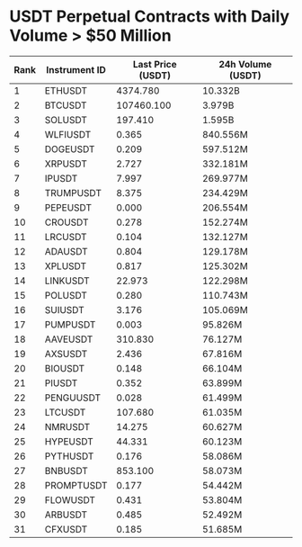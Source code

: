 # USDT Perpetual Contracts with Daily Volume > $50 Million

| Rank | Instrument ID | Last Price (USDT) | 24h Volume (USDT) |
|------|---------------|-------------------|-------------------|
| 1 | ETHUSDT | 4374.780 | 10.332B |
| 2 | BTCUSDT | 107460.100 | 3.979B |
| 3 | SOLUSDT | 197.410 | 1.595B |
| 4 | WLFIUSDT | 0.365 | 840.556M |
| 5 | DOGEUSDT | 0.209 | 597.512M |
| 6 | XRPUSDT | 2.727 | 332.181M |
| 7 | IPUSDT | 7.997 | 269.977M |
| 8 | TRUMPUSDT | 8.375 | 234.429M |
| 9 | PEPEUSDT | 0.000 | 206.554M |
| 10 | CROUSDT | 0.278 | 152.274M |
| 11 | LRCUSDT | 0.104 | 132.127M |
| 12 | ADAUSDT | 0.804 | 129.178M |
| 13 | XPLUSDT | 0.817 | 125.302M |
| 14 | LINKUSDT | 22.973 | 122.298M |
| 15 | POLUSDT | 0.280 | 110.743M |
| 16 | SUIUSDT | 3.176 | 105.069M |
| 17 | PUMPUSDT | 0.003 | 95.826M |
| 18 | AAVEUSDT | 310.830 | 76.127M |
| 19 | AXSUSDT | 2.436 | 67.816M |
| 20 | BIOUSDT | 0.148 | 66.104M |
| 21 | PIUSDT | 0.352 | 63.899M |
| 22 | PENGUUSDT | 0.028 | 61.499M |
| 23 | LTCUSDT | 107.680 | 61.035M |
| 24 | NMRUSDT | 14.275 | 60.627M |
| 25 | HYPEUSDT | 44.331 | 60.123M |
| 26 | PYTHUSDT | 0.176 | 58.086M |
| 27 | BNBUSDT | 853.100 | 58.073M |
| 28 | PROMPTUSDT | 0.177 | 54.442M |
| 29 | FLOWUSDT | 0.431 | 53.804M |
| 30 | ARBUSDT | 0.485 | 52.492M |
| 31 | CFXUSDT | 0.185 | 51.685M |
